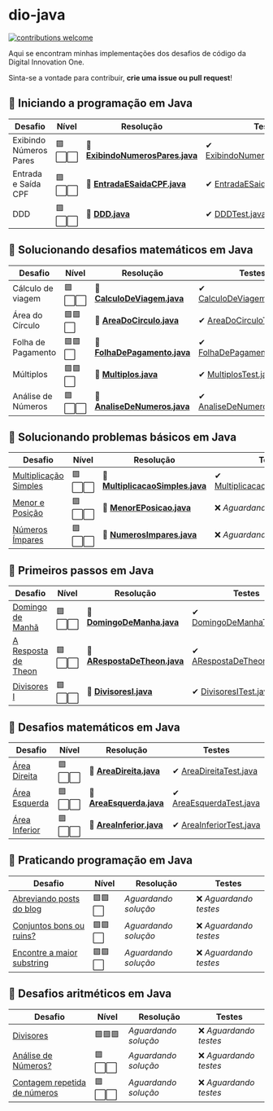 # dio-java
[![contributions welcome](https://img.shields.io/badge/contributions-welcome-brightgreen.svg?style=flat)](https://github.com/dwyl/esta/issues)

Aqui se encontram minhas implementações dos desafios de código da Digital Innovation One. 

Sinta-se a vontade para contribuir, **crie uma issue ou pull request**!

## 🔸 Iniciando a programação em Java
|  Desafio  | Nível  | Resolução  |Testes  |
|-----------|--------|-----|------------|
| Exibindo Números Pares| 🟪⬜⬜   |🏅 [**ExibindoNumerosPares.java**](https://github.com/8rux40/dio-java/blob/master/src/main/java/com/tardin/desafio/iniciando_programacao_em_java/ExibindoNumerosPares.java) |✔ [ExibindoNumerosParesTest.java](https://github.com/8rux40/dio-java/blob/master/src/test/java/com/tardin/desafio/iniciando_programacao_em_java/ExibindoNumerosParesTest.java)|
| Entrada e Saída CPF    | 🟪⬜⬜  |🏅 [**EntradaESaidaCPF.java**](https://github.com/8rux40/dio-java/blob/master/src/main/java/com/tardin/desafio/iniciando_programacao_em_java/EntradaESaidaCPF.java) |✔ [EntradaESaidaCPFTest.java](https://github.com/8rux40/dio-java/blob/master/src/test/java/com/tardin/desafio/iniciando_programacao_em_java/EntradaESaidaCPFTest.java)|
| DDD                   | 🟪⬜⬜  |🏅 [**DDD.java**](https://github.com/8rux40/dio-java/blob/master/src/main/java/com/tardin/desafio/iniciando_programacao_em_java/DDD.java) |✔ [DDDTest.java](https://github.com/8rux40/dio-java/blob/master/src/test/java/com/tardin/desafio/iniciando_programacao_em_java/DDDTest.java)|

## 🔸 Solucionando desafios matemáticos em Java
|  Desafio| Nível  | Resolução |Testes |
|-----------|--------|----------|----------|
| Cálculo de viagem  | 🟪⬜⬜ |🏅 [**CalculoDeViagem.java**](https://github.com/8rux40/dio-java/blob/master/src/main/java/com/tardin/desafio/solucionando_desafios_matematicos_em_java/CalculoDeViagem.java) |✔ [CalculoDeViagemTest.java](https://github.com/8rux40/dio-java/blob/master/src/test/java/com/tardin/desafio/solucionando_desafios_matematicos_em_java/CalculoDeViagemTest.java)|
| Área do Círculo| 🟪🟪⬜ |🏅 [**AreaDoCirculo.java**](https://github.com/8rux40/dio-java/blob/master/src/main/java/com/tardin/desafio/solucionando_desafios_matematicos_em_java/AreaDoCirculo.java) |✔ [AreaDoCirculoTest.java](https://github.com/8rux40/dio-java/blob/master/src/test/java/com/tardin/desafio/solucionando_desafios_matematicos_em_java/AreaDoCirculoTest.java)|
|Folha de Pagamento|🟪🟪⬜|🏅 [**FolhaDePagamento.java**](https://github.com/8rux40/dio-java/blob/master/src/main/java/com/tardin/desafio/solucionando_desafios_matematicos_em_java/FolhaDePagamento.java) |✔ [FolhaDePagamentoTest.java](https://github.com/8rux40/dio-java/blob/master/src/test/java/com/tardin/desafio/solucionando_desafios_matematicos_em_java/FolhaDePagamentoTest.java)|
|Múltiplos|🟪🟪⬜|🏅 [**Multiplos.java**](https://github.com/8rux40/dio-java/blob/master/src/main/java/com/tardin/desafio/solucionando_desafios_matematicos_em_java/Multiplos.java) | ✔ [MultiplosTest.java](https://github.com/8rux40/dio-java/blob/master/src/test/java/com/tardin/desafio/solucionando_desafios_matematicos_em_java/MultiplosTest.java)|
|Análise de Números|🟪⬜⬜|🏅 [**AnaliseDeNumeros.java**](https://github.com/8rux40/dio-java/blob/master/src/main/java/com/tardin/desafio/solucionando_desafios_matematicos_em_java/AnaliseDeNumeros.java) | ✔ [AnaliseDeNumerosTest.java](https://github.com/8rux40/dio-java/blob/master/src/test/java/com/tardin/desafio/solucionando_desafios_matematicos_em_java/AnaliseDeNumerosTest.java)|

## 🔸 Solucionando problemas básicos em Java
|  Desafio| Nível  | Resolução |Testes |
|-----------|--------|----------|----------|
|[Multiplicação Simples](https://github.com/8rux40/dio-java/issues/1)|🟪⬜⬜|🏅 [**MultiplicacaoSimples.java**](https://github.com/8rux40/dio-java/blob/master/src/main/java/com/tardin/desafio/solucionando_problemas_basicos_em_java/MultiplicacaoSimples.java)|✔ [MultiplicacaoSimplesTest.java](https://github.com/8rux40/dio-java/blob/master/src/test/java/com/tardin/desafio/solucionando_problemas_basicos_em_java/MultiplicacaoSimplesTest.java)|
|[Menor e Posição ](https://github.com/8rux40/dio-java/issues/2)|🟪⬜⬜|🏅 [**MenorEPosicao.java**](https://github.com/8rux40/dio-java/blob/master/src/main/java/com/tardin/desafio/solucionando_problemas_basicos_em_java/MenorEPosicao.java)|❌ _Aguardando testes_|
|[Números Ímpares ](https://github.com/8rux40/dio-java/issues/3)|🟪⬜⬜|🏅 [**NumerosImpares.java**](https://github.com/8rux40/dio-java/blob/master/src/main/java/com/tardin/desafio/solucionando_problemas_basicos_em_java/NumerosImpares.java)|❌ _Aguardando testes_|

## 🔸 Primeiros passos em Java
|  Desafio| Nível  | Resolução |Testes |
|-----------|--------|----------|----------|
|[Domingo de Manhã](https://github.com/8rux40/dio-java/issues/12)|🟪⬜⬜|🏅 [**DomingoDeManha.java**](https://github.com/8rux40/dio-java/blob/master/src/main/java/com/tardin/desafio/primeiros_passos_em_java/DomingoDeManha.java)|✔ [DomingoDeManhaTest.java](https://github.com/8rux40/dio-java/blob/master/src/test/java/com/tardin/desafio/primeiros_passos_em_java/DomingoDeManhaTest.java)|
|[A Resposta de Theon](https://github.com/8rux40/dio-java/issues/13)|🟪⬜⬜|🏅 [**ARespostaDeTheon.java**](https://github.com/8rux40/dio-java/blob/master/src/main/java/com/tardin/desafio/primeiros_passos_em_java/ARespostaDeTheon.java)|✔ [ARespostaDeTheonTest.java](https://github.com/8rux40/dio-java/blob/master/src/test/java/com/tardin/desafio/primeiros_passos_em_java/ARespostaDeTheonTest.java)|
|[Divisores I](https://github.com/8rux40/dio-java/issues/14)|🟪⬜⬜|🏅 [**DivisoresI.java**](https://github.com/8rux40/dio-java/blob/master/src/main/java/com/tardin/desafio/primeiros_passos_em_java/DivisoresI.java)|✔ [DivisoresITest.java](https://github.com/8rux40/dio-java/blob/master/src/test/java/com/tardin/desafio/primeiros_passos_em_java/DivisoresITest.java)|

## 🔸 Desafios matemáticos em Java
|  Desafio| Nível  | Resolução |Testes |
|-----------|--------|----------|----------|
|[Área Direita](https://github.com/8rux40/dio-java/issues/15)|🟪⬜⬜|🏅 [**AreaDireita.java**](https://github.com/8rux40/dio-java/blob/master/src/main/java/com/tardin/desafio/desafios_matematicos_em_java/AreaDireita.java)|✔ [AreaDireitaTest.java](https://github.com/8rux40/dio-java/blob/master/src/test/java/com/tardin/desafio/desafios_matematicos_em_java/AreaDireitaTest.java)|
|[Área Esquerda](https://github.com/8rux40/dio-java/issues/16)|🟪⬜⬜|🏅 [**AreaEsquerda.java**](https://github.com/8rux40/dio-java/blob/master/src/main/java/com/tardin/desafio/desafios_matematicos_em_java/AreaEsquerda.java)|✔ [AreaEsquerdaTest.java](https://github.com/8rux40/dio-java/blob/master/src/test/java/com/tardin/desafio/desafios_matematicos_em_java/AreaEsquerdaTest.java)|
|[Área Inferior](https://github.com/8rux40/dio-java/issues/17)|🟪⬜⬜|🏅 [**AreaInferior.java**](https://github.com/8rux40/dio-java/blob/master/src/main/java/com/tardin/desafio/desafios_matematicos_em_java/AreaInferior.java)|✔ [AreaInferiorTest.java](https://github.com/8rux40/dio-java/blob/master/src/test/java/com/tardin/desafio/desafios_matematicos_em_java/AreaInferiorTest.java)|

## 🔸 Praticando programação em Java
|  Desafio| Nível  | Resolução |Testes |
|-----------|--------|----------|----------|
|[Abreviando posts do blog](https://github.com/8rux40/dio-java/issues/4)|🟪🟪⬜|_Aguardando solução_|❌ _Aguardando testes_|
|[Conjuntos bons ou ruins?](https://github.com/8rux40/dio-java/issues/5)|🟪🟪⬜|_Aguardando solução_|❌ _Aguardando testes_|
|[Encontre a maior substring](https://github.com/8rux40/dio-java/issues/6)|🟪🟪⬜|_Aguardando solução_|❌ _Aguardando testes_|


## 🔸 Desafios aritméticos em Java
|  Desafio| Nível  | Resolução |Testes |
|-----------|--------|----------|----------|
|[Divisores](https://github.com/8rux40/dio-java/issues/9)|🟪🟪🟪|_Aguardando solução_|❌ _Aguardando testes_|
|[Análise de Números?](https://github.com/8rux40/dio-java/issues/10)|🟪⬜⬜|_Aguardando solução_|❌ _Aguardando testes_|
|[Contagem repetida de números](https://github.com/8rux40/dio-java/issues/11)|🟪⬜⬜|_Aguardando solução_|❌ _Aguardando testes_
